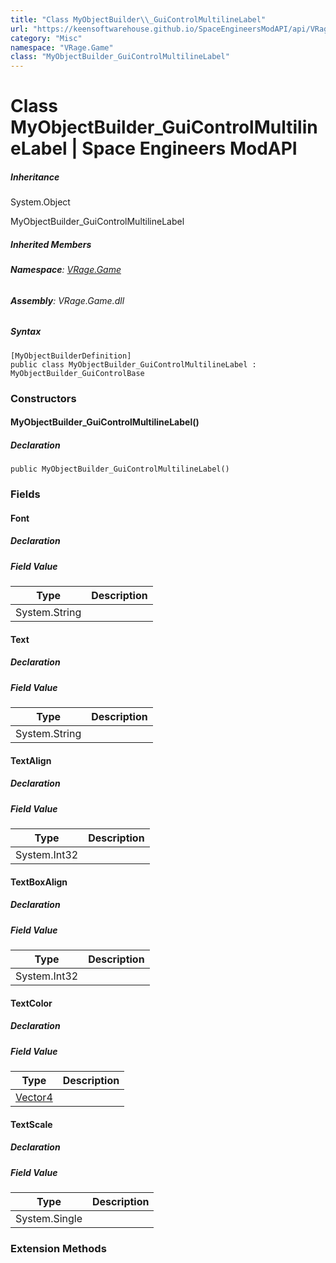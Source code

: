 ```yaml
---
title: "Class MyObjectBuilder\\_GuiControlMultilineLabel"
url: "https://keensoftwarehouse.github.io/SpaceEngineersModAPI/api/VRage.Game.MyObjectBuilder_GuiControlMultilineLabel.html"
category: "Misc"
namespace: "VRage.Game"
class: "MyObjectBuilder_GuiControlMultilineLabel"
---
```


# Class MyObjectBuilder\_GuiControlMultilineLabel | Space Engineers ModAPI

##### Inheritance

System.Object

MyObjectBuilder\_GuiControlMultilineLabel

##### Inherited Members

###### **Namespace**: [VRage.Game](https://keensoftwarehouse.github.io/SpaceEngineersModAPI/api/VRage.Game.html)

###### **Assembly**: VRage.Game.dll

##### Syntax

```
[MyObjectBuilderDefinition]
public class MyObjectBuilder_GuiControlMultilineLabel : MyObjectBuilder_GuiControlBase
```

### Constructors

#### MyObjectBuilder\_GuiControlMultilineLabel()

##### Declaration

```
public MyObjectBuilder_GuiControlMultilineLabel()
```

### Fields

#### Font

##### Declaration

##### Field Value

| Type | Description |
| --- | --- |
| System.String |     |

#### Text

##### Declaration

##### Field Value

| Type | Description |
| --- | --- |
| System.String |     |

#### TextAlign

##### Declaration

##### Field Value

| Type | Description |
| --- | --- |
| System.Int32 |     |

#### TextBoxAlign

##### Declaration

##### Field Value

| Type | Description |
| --- | --- |
| System.Int32 |     |

#### TextColor

##### Declaration

##### Field Value

| Type | Description |
| --- | --- |
| [Vector4](https://keensoftwarehouse.github.io/SpaceEngineersModAPI/api/VRageMath.Vector4.html) |     |

#### TextScale

##### Declaration

##### Field Value

| Type | Description |
| --- | --- |
| System.Single |     |

### Extension Methods